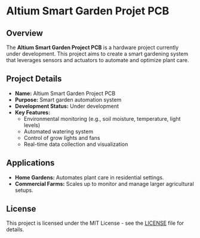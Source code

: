 # Altium Smart Garden Projet PCB

## Overview
The **Altium Smart Garden Project PCB** is a hardware project currently under development. This project aims to create a smart gardening system that leverages sensors and actuators to automate and optimize plant care.

## Project Details
- **Name:** Altium Smart Garden Project PCB
- **Purpose:** Smart garden automation system
- **Development Status:** Under development
- **Key Features:**
  - Environmental monitoring (e.g., soil moisture, temperature, light levels)
  - Automated watering system
  - Control of grow lights and fans
  - Real-time data collection and visualization

## Applications
- **Home Gardens:** Automates plant care in residential settings.
- **Commercial Farms:** Scales up to monitor and manage larger agricultural setups.

## License
This project is licensed under the MIT License - see the [LICENSE](LICENSE) file for details.
